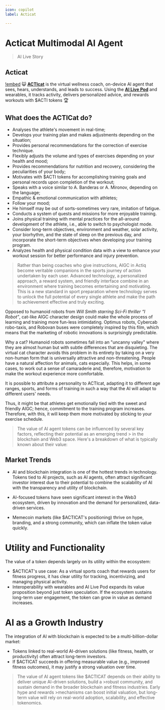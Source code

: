 ```yaml
---
icon: copilot
label: Acticat

---
```


# Acticat Multimodal AI Agent

 
> AI Live Story

 
## Acticat
[!embed](https://www.youtube.com/watch?v=hQ1Mohmv92Y)
😺 [**ACTIcat**](https://t.me/acticat_bot) is the virtual wellness coach, on-device AI agent that sees, hears, understands, and leads to success. Using the [**AI Live Pod**](https://docs.actiq.xyz/aipod/) and wearables, it tracks activity, delivers personalized advice, and rewards workouts with $ACTI tokens 🏆

## What does the ACTICat do?

- Analyses the athlete's movement in real-time;
- Develops your training plan and makes adjustments depending on the situation;
- Provides personal recommendations for the correction of exercise technique.
- Flexibly adjusts the volume and types of exercises depending on your health and mood;
- Provides recommendations for nutrition and recovery, considering the peculiarities of your body;
- Motivates with $ACTI tokens for accomplishing training goals and personal records upon completion of the workout;
- Speaks with a voice similar to A. Banderas or A. Mironov, depending on the language;
- Empathic & emotional communication with athletes;
- Follow your mood;
- He himself may be out of sorts-sometimes very rare, imitation of fatigue.
- Conducts a system of quests and missions for more enjoyable training.
- Joins physical training with mental practices for the all-around development of the athlete, i.e., able to switch to psychologist mode.
- Consider long-term objectives, environment and weather, solar activity, your biorhythm, and the state of sleep on the previous day, and incorporate the short-term objectives when developing your training program.
- Analyzes health and physical condition data with a view to enhance your workout session for better performance and injury prevention.

> Rather than being coaches who give instructions, AIGC in Actiq become
> veritable companions in the sports journey of action undertaken by
> each user. Advanced technology, a personalized approach, a reward
> system, and friendly interface combine in an environment where
> training becomes entertaining and motivating. This is a new standard
> in sport preparation where technology serves to unlock the full
> potential of every single athlete and make the path to achievement
> effective and truly exciting.

Opposed to humanoid robots from _Will Smith starring Sci-Fi thriller “I Robot”_, cat-like AIGC character design could make the whole process of learning and training more fun-less intimidating. Optimus robots, Cybercab robo-taxis, and Robovan buses were completely inspired by this film, which means that the marketing of robotic innovations is surprisingly predictable.

Why a cat? Humanoid robots sometimes fall into an "uncanny valley" where they are almost human but with subtle differences that are disquieting. The virtual cat character avoids this problem in its entirety by taking on a very non-human form that is universally attractive and non-threatening. People have a natural affection for animals, cats especially. This helps, in some cases, to work out a sense of camaraderie and, therefore, motivation to make the workout experience more comfortable.

It is possible to attribute a personality to ACTIcat, adapting it to different age ranges, sports, and forms of training in such a way that the AI will adapt to different users' needs.

Thus, it might be that athletes get emotionally tied with the sweet and friendly AIGC; hence, commitment to the training program increases. Therefore, with this, it will keep them more motivated by sticking to your exercise schedule.

> The value of AI agent tokens can be influenced by several key factors, reflecting their potential as an emerging trend > in the blockchain and Web3 space. Here's a breakdown of what is typically known about their value:

## Market Trends
- AI and blockchain integration is one of the hottest trends in technology. Tokens tied to AI projects, such as AI agents, often attract significant investor interest due to their potential to combine the scalability of AI with the transparency and utility of blockchain.

- AI-focused tokens have seen significant interest in the Web3 ecosystem, driven by innovation and the demand for personalized, data-driven services.
- Memecoin markets (like $ACTICAT's positioning) thrive on hype, branding, and a strong community, which can inflate the token value quickly.

# Utility and Functionality
The value of a token depends largely on its utility within the ecosystem:

- $ACTICAT's use case: As a virtual sports coach that rewards users for fitness progress, it has clear utility for tracking, incentivizing, and managing physical activity.
- Interoperability with wearables and AI Live Pod expands its value proposition beyond just token speculation.
If the ecosystem sustains long-term user engagement, the token can grow in value as demand increases.

# AI as a Growth Industry
The integration of AI with blockchain is expected to be a multi-billion-dollar market:

- Tokens linked to real-world AI-driven solutions (like fitness, health, or productivity) often attract long-term investors.
- If $ACTICAT succeeds in offering measurable value (e.g., improved fitness outcomes), it may justify a strong valuation over time.

>The value of AI agent tokens like $ACTICAT depends on their ability to deliver unique AI-driven solutions, build a >robust community, and sustain demand in the broader blockchain and fitness industries. Early hype and rewards >mechanisms can boost initial valuation, but long-term value will rely on real-world adoption, scalability, and
>effective tokenomics.
